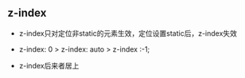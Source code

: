 ## z-index

- z-index只对定位非static的元素生效，定位设置static后，z-index失效

- z-index: 0 > z-index: auto > z-index :-1;

- z-index后来者居上
